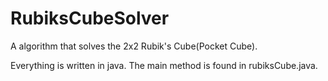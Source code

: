 # RubiksCubeSolver
A algorithm that solves the 2x2 Rubik's Cube(Pocket Cube).

Everything is written in java. The main method is found in rubiksCube.java. 
